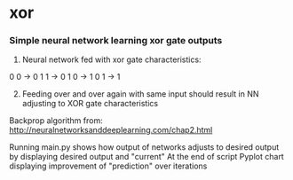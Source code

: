 # xor

### Simple neural network learning xor gate outputs


1. Neural network fed with xor gate characteristics:

0 0 -> 0
1 1 -> 0
1 0 -> 1
0 1 -> 1

2. Feeding over and over again with same input should result in NN adjusting to XOR gate characteristics

Backprop algorithm from: http://neuralnetworksanddeeplearning.com/chap2.html


Running main.py shows how output of networks adjusts to desired output by displaying desired output and "current"
At the end of script Pyplot chart displaying improvement of "prediction" over iterations
